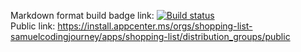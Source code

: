 Markdown format build badge link: [![Build status](https://build.appcenter.ms/v0.1/apps/7bdfeafb-4926-46af-8cc0-bf7b80ccd6d1/branches/main/badge)](https://appcenter.ms) <br>
Public link: https://install.appcenter.ms/orgs/shopping-list-samuelcodingjourney/apps/shopping-list/distribution_groups/public 
